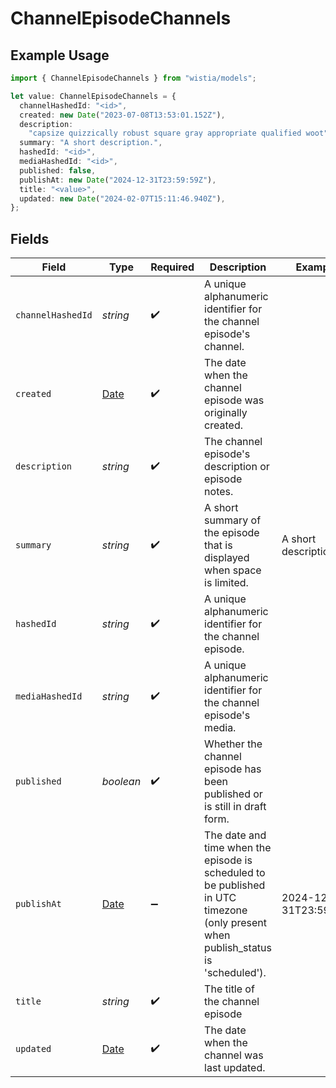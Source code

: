# ChannelEpisodeChannels

## Example Usage

```typescript
import { ChannelEpisodeChannels } from "wistia/models";

let value: ChannelEpisodeChannels = {
  channelHashedId: "<id>",
  created: new Date("2023-07-08T13:53:01.152Z"),
  description:
    "capsize quizzically robust square gray appropriate qualified woot",
  summary: "A short description.",
  hashedId: "<id>",
  mediaHashedId: "<id>",
  published: false,
  publishAt: new Date("2024-12-31T23:59:59Z"),
  title: "<value>",
  updated: new Date("2024-02-07T15:11:46.940Z"),
};
```

## Fields

| Field                                                                                                                              | Type                                                                                                                               | Required                                                                                                                           | Description                                                                                                                        | Example                                                                                                                            |
| ---------------------------------------------------------------------------------------------------------------------------------- | ---------------------------------------------------------------------------------------------------------------------------------- | ---------------------------------------------------------------------------------------------------------------------------------- | ---------------------------------------------------------------------------------------------------------------------------------- | ---------------------------------------------------------------------------------------------------------------------------------- |
| `channelHashedId`                                                                                                                  | *string*                                                                                                                           | :heavy_check_mark:                                                                                                                 | A unique alphanumeric identifier for the channel episode's channel.                                                                |                                                                                                                                    |
| `created`                                                                                                                          | [Date](https://developer.mozilla.org/en-US/docs/Web/JavaScript/Reference/Global_Objects/Date)                                      | :heavy_check_mark:                                                                                                                 | The date when the channel episode was originally created.                                                                          |                                                                                                                                    |
| `description`                                                                                                                      | *string*                                                                                                                           | :heavy_check_mark:                                                                                                                 | The channel episode's description or episode notes.                                                                                |                                                                                                                                    |
| `summary`                                                                                                                          | *string*                                                                                                                           | :heavy_check_mark:                                                                                                                 | A short summary of the episode that is displayed when space is limited.                                                            | A short description.                                                                                                               |
| `hashedId`                                                                                                                         | *string*                                                                                                                           | :heavy_check_mark:                                                                                                                 | A unique alphanumeric identifier for the channel episode.                                                                          |                                                                                                                                    |
| `mediaHashedId`                                                                                                                    | *string*                                                                                                                           | :heavy_check_mark:                                                                                                                 | A unique alphanumeric identifier for the channel episode's media.                                                                  |                                                                                                                                    |
| `published`                                                                                                                        | *boolean*                                                                                                                          | :heavy_check_mark:                                                                                                                 | Whether the channel episode has been published or is still in draft form.                                                          |                                                                                                                                    |
| `publishAt`                                                                                                                        | [Date](https://developer.mozilla.org/en-US/docs/Web/JavaScript/Reference/Global_Objects/Date)                                      | :heavy_minus_sign:                                                                                                                 | The date and time when the episode is scheduled to be published in UTC timezone (only present when publish_status is 'scheduled'). | 2024-12-31T23:59:59Z                                                                                                               |
| `title`                                                                                                                            | *string*                                                                                                                           | :heavy_check_mark:                                                                                                                 | The title of the channel episode                                                                                                   |                                                                                                                                    |
| `updated`                                                                                                                          | [Date](https://developer.mozilla.org/en-US/docs/Web/JavaScript/Reference/Global_Objects/Date)                                      | :heavy_check_mark:                                                                                                                 | The date when the channel was last updated.                                                                                        |                                                                                                                                    |